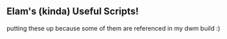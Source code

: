 ## Elam's (kinda) Useful Scripts!
putting these up because some of them are referenced in my dwm build :)
